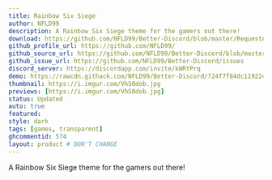 ```yaml
---
title: Rainbow Six Siege
author: NFLD99
description: A Rainbow Six Siege theme for the gamers out there!
download: https://github.com/NFLD99/Better-Discord/blob/master/Requested/Updated/Rainbow_Six_Siege.theme.css
github_profile_url: https://github.com/NFLD99/
github_source_url: https://github.com/NFLD99/Better-Discord/blob/master/Requested/Updated/Rainbow_Six_Siege.theme.css
github_issue_url: https://github.com/NFLD99/Better-Discord/issues
discord_server: https://discordapp.com/invite/kWRYPrq
demo: https://rawcdn.githack.com/NFLD99/Better-Discord/724f7f84dc119224e397a20c85e509ba32285052/Requested/Updated/Rainbow_Six_Siege.theme.css
thumbnail: https://i.imgur.com/VhS0dob.jpg
previews: [https://i.imgur.com/VhS0dob.jpg]
status: Updated
auto: true
featured: 
style: dark
tags: [games, transparent]
ghcommentid: 574 
layout: product # DON'T CHANGE
---
```

A Rainbow Six Siege theme for the gamers out there!